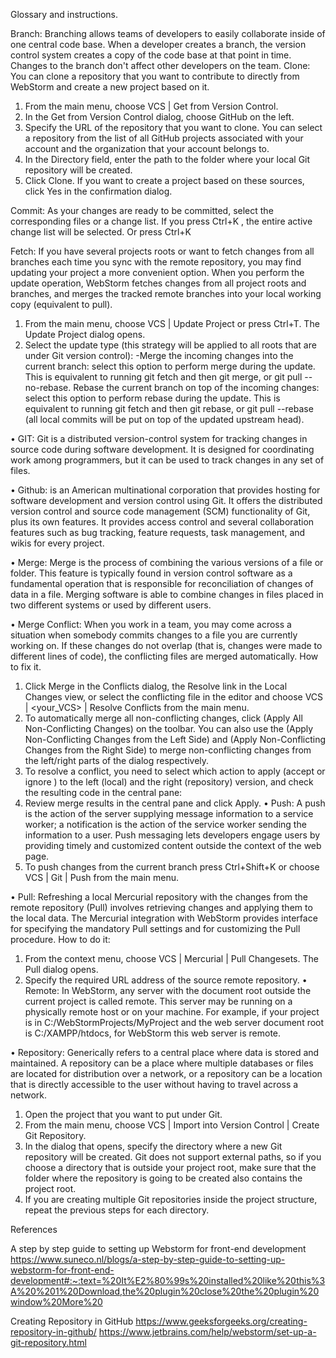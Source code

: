 Glossary and instructions.

Branch: Branching allows teams of developers to easily collaborate inside of one central code base. When a developer creates a branch, the version control system creates a copy of the code base at that point in time. Changes to the branch don't affect other developers on the team.
Clone: You can clone a repository that you want to contribute to directly from WebStorm and create a new project based on it. 
1.	From the main menu, choose VCS | Get from Version Control.
2.	In the Get from Version Control dialog, choose GitHub on the left.
3.	Specify the URL of the repository that you want to clone. You can select a repository from the list of all GitHub projects associated with your account and the organization that your account belongs to.
4.	In the Directory field, enter the path to the folder where your local Git repository will be created.
5.	Click Clone. If you want to create a project based on these sources, click Yes in the confirmation dialog. 

Commit: As your changes are ready to be committed, select the corresponding files or a change list. If you press Ctrl+K , the entire active change list will be selected. Or press Ctrl+K

Fetch: If you have several projects roots or want to fetch changes from all branches each time you sync with the remote repository, you may find updating your project a more convenient option. When you perform the update operation, WebStorm fetches changes from all project roots and branches, and merges the tracked remote branches into your local working copy (equivalent to pull).
1.	From the main menu, choose VCS | Update Project or press Ctrl+T. The Update Project dialog opens.
2.	Select the update type (this strategy will be applied to all roots that are under Git version control):
-Merge the incoming changes into the current branch: select this option to perform merge during the update. This is equivalent to running git fetch and then git merge, or git pull --no-rebase. Rebase the current branch on top of the incoming changes: select this option to perform rebase during the update. This is equivalent to running git fetch and then git rebase, or git pull --rebase (all local commits will be put on top of the updated upstream head).

•	GIT: Git is a distributed version-control system for tracking changes in source code during software development. It is designed for coordinating work among programmers, but it can be used to track changes in any set of files.

•	Github: is an American multinational corporation that provides hosting for software development and version control using Git. It offers the distributed version control and source code management (SCM) functionality of Git, plus its own features. It provides access control and several collaboration features such as bug tracking, feature requests, task management, and wikis for every project.

•	Merge: Merge is the process of combining the various versions of a file or folder. This feature is typically found in version control software as a fundamental operation that is responsible for reconciliation of changes of data in a file. Merging software is able to combine changes in files placed in two different systems or used by different users.

•	Merge Conflict: When you work in a team, you may come across a situation when somebody commits changes to a file you are currently working on. If these changes do not overlap (that is, changes were made to different lines of code), the conflicting files are merged automatically. How to fix it. 
1.	Click Merge in the Conflicts dialog, the Resolve link in the Local Changes view, or select the conflicting file in the editor and choose VCS | <your_VCS> | Resolve Conflicts from the main menu.
2.	To automatically merge all non-conflicting changes, click   (Apply All Non-Conflicting Changes) on the toolbar. You can also use the   (Apply Non-Conflicting Changes from the Left Side) and   (Apply Non-Conflicting Changes from the Right Side) to merge non-conflicting changes from the left/right parts of the dialog respectively.
3.	To resolve a conflict, you need to select which action to apply (accept   or ignore  ) to the left (local) and the right (repository) version, and check the resulting code in the central pane:
4.	Review merge results in the central pane and click Apply.
•	Push: A push is the action of the server supplying message information to a service worker; a notification is the action of the service worker sending the information to a user. Push messaging lets developers engage users by providing timely and customized content outside the context of the web page. 
1.	To push changes from the current branch press Ctrl+Shift+K or choose VCS | Git | Push from the main menu.

•	Pull: Refreshing a local Mercurial repository with the changes from the remote repository (Pull) involves retrieving changes and applying them to the local data. The Mercurial integration with WebStorm provides interface for specifying the mandatory Pull settings and for customizing the Pull procedure. How to do it:
1.	From the context menu, choose VCS | Mercurial | Pull Changesets. The Pull dialog opens.
2.	Specify the required URL address of the source remote repository.
•	Remote: In WebStorm, any server with the document root outside the current project is called remote. This server may be running on a physically remote host or on your machine. For example, if your project is in C:/WebStormProjects/MyProject and the web server document root is C:/XAMPP/htdocs, for WebStorm this web server is remote.

•	Repository: Generically refers to a central place where data is stored and maintained. A repository can be a place where multiple databases or files are located for distribution over a network, or a repository can be a location that is directly accessible to the user without having to travel across a network. 
1.	Open the project that you want to put under Git.
2.	From the main menu, choose VCS | Import into Version Control | Create Git Repository.
3.	In the dialog that opens, specify the directory where a new Git repository will be created.  Git does not support external paths, so if you choose a directory that is outside your project root, make sure that the folder where the repository is going to be created also contains the project root.
4.	If you are creating multiple Git repositories inside the project structure, repeat the previous steps for each directory.



References

A step by step guide to setting up Webstorm for front-end development
https://www.suneco.nl/blogs/a-step-by-step-guide-to-setting-up-webstorm-for-front-end-development#:~:text=%20It%E2%80%99s%20installed%20like%20this%3A%20%201%20Download,the%20plugin%20close%20the%20plugin%20window%20More%20 

Creating Repository in GitHub
https://www.geeksforgeeks.org/creating-repository-in-github/
https://www.jetbrains.com/help/webstorm/set-up-a-git-repository.html



